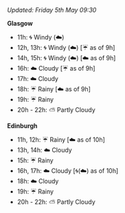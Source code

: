 *Updated: Friday 5th May 09:30*

**Glasgow**

* 11h: :cyclone: Windy (:cloud:)
* 12h, 13h: :cyclone: Windy (:cloud:) [:umbrella: as of 9h]
* 14h, 15h: :cyclone: Windy (:cloud:) [:cloud: as of 9h]
* 16h: :cloud: Cloudy [:umbrella: as of 9h]
* 17h: :cloud: Cloudy
* 18h: :umbrella: Rainy [:cloud: as of 9h]
* 19h: :umbrella: Rainy
* 20h - 22h: :partly_sunny: Partly Cloudy

**Edinburgh**

* 11h, 12h: :umbrella: Rainy [:cloud: as of 10h]
* 13h, 14h: :cloud: Cloudy
* 15h: :umbrella: Rainy
* 16h, 17h: :cloud: Cloudy [:cyclone:(:cloud:) as of 10h]
* 18h: :cloud: Cloudy
* 19h: :umbrella: Rainy
* 20h - 22h: :partly_sunny: Partly Cloudy

